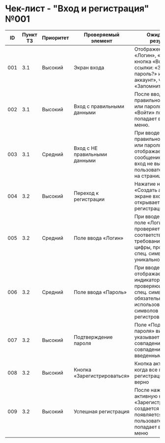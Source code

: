 # Чек-лист - "Вход и регистрация" №001

| ID | Пункт ТЗ | Приоритет | Проверяемый элемент | Ожидаемый результат |
|----|----------|-----------|---------------------|---------------------|
| 001 | 3.1 | Высокий | Экран входа | Отображение полей: «Логин», «Пароль», кнопка «Войти», ссылки: «Забыли пароль?» и «Создать аккаунт», чекбокс «Запомнить меня». |
| 002 | 3.1 | Высокий | Вход с правильными данными | После ввода правильного логина или пароля и нажатия «Войти» пользователь попадает в главное меню. |
| 003 | 3.1 | Средний | Вход с НЕ правильными данными | При вводе НЕ правильного логина или пароля отображается сообщение об ошибке, вход не выполняется, пользователь остается на странице. |
| 004 | 3.2 | Высокий | Переход к регистрации | Нажатие на ссылку «Создать аккаунт» на экране входа открывается экран регистрации. |
| 005 | 3.2 | Средний | Поле ввода «Логин» | При вводе символов в поле «Логин» система проверяет соответствие требованиям (длина, цифры, пробелы и спец. символы), уникальность |
| 006 | 3.2 | Средний | Поле ввода «Пароль» | При вводе пароля отображается индикатор сложности, проверяющий длину и спец. символы, обязательное использование символов разных регистров и цифр |
| 007 | 3.2 | Высокий | Подтверждение пароля | Поле «Подтверждение пароля» визуально указывает на совпадение или НЕ совпадение с введенным паролем. |
| 008 | 3.2 | Высокий | Кнопка «Зарегистрироваться» | Кнопка активна только когда все поля регистрации введены верно |
| 009 | 3.2 | Высокий | Успешная регистрация | После нажатия на активную кнопку «Зарегистрироваться» создается аккаунт, появляется анимация, пользователь попадает в главное меню |